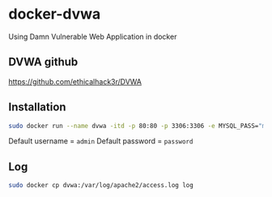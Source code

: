 # docker-dvwa
Using Damn Vulnerable Web Application in docker

## DVWA github
https://github.com/ethicalhack3r/DVWA

## Installation
```bash
sudo docker run --name dvwa -itd -p 80:80 -p 3306:3306 -e MYSQL_PASS="mypass" vulnerables/web-dvwa
```
Default username = `admin`
Default password = `password`

## Log
```bash
sudo docker cp dvwa:/var/log/apache2/access.log log
```
